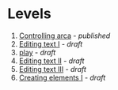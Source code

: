 # Levels
1. [Controlling arca](sections/02-tutorial/01-control-arca.md) - *published*
1. [Editing text I](sections/02-tutorial/03-editing-levels.md#level---editing-text-i) - *draft*
1. [play](sections/02-tutorial/03-editing-levels.md#level---play) - *draft*
1. [Editing text II](sections/02-tutorial/03-editing-levels.md#level---editing-text-ii) - *draft*
1. [Editing text III](sections/02-tutorial/03-editing-levels.md#level---editing-text-iii) - *draft*
1. [Creating elements I](sections/03-html-basics/02-html-anatomy.md#level---creating-elements-i) - *draft*
